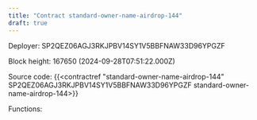 ```yaml
---
title: "Contract standard-owner-name-airdrop-144"
draft: true
---
```

Deployer: SP2QEZ06AGJ3RKJPBV14SY1V5BBFNAW33D96YPGZF


 



Block height: 167650 (2024-09-28T07:51:22.000Z)

Source code: {{<contractref "standard-owner-name-airdrop-144" SP2QEZ06AGJ3RKJPBV14SY1V5BBFNAW33D96YPGZF standard-owner-name-airdrop-144>}}

Functions:


